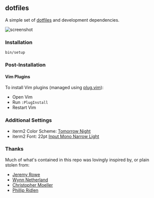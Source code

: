 ## dotfiles

A simple set of [dotfiles](http://dotfiles.github.com/) and development dependencies.

![screenshot](https://cl.ly/0v0s0Z0T3f11/Image%202018-06-02%20at%2011.47.44%20AM.png)

### Installation

```
bin/setup
```

### Post-Installation

#### Vim Plugins

To install Vim plugins (managed using [plug.vim](https://github.com/junegunn/vim-plug)):

 * Open Vim
 * Run `:PlugInstall`
 * Restart Vim

### Additional Settings
* iterm2 Color Scheme: [Tomorrow Night](https://github.com/chriskempson/tomorrow-theme/blob/master/iTerm2/Tomorrow%20Night.itermcolors)
* iterm2 Font: 22pt [Input Mono Narrow Light](http://input.fontbureau.com/info/)

### Thanks

Much of what's contained in this repo was lovingly inspired by, or plain stolen from:

* [Jeremy Rowe](https://github.com/jeremywrowe)
* [Wynn Netherland](https://github.com/pengwynn)
* [Christopher Moeller](https://github.com/cmoel)
* [Phillip Ridlen](https://github.com/philtr)
